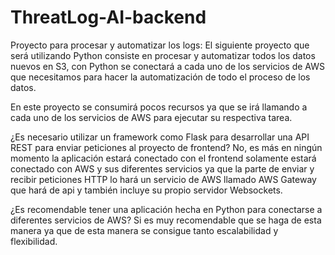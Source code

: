 # ThreatLog-AI-backend
Proyecto para procesar y automatizar los logs:
El siguiente proyecto que será utilizando Python consiste en procesar y automatizar todos los datos nuevos en S3, con Python se conectará a cada uno de los servicios de AWS que necesitamos para hacer la automatización de todo el proceso de los datos.

En este proyecto se consumirá pocos recursos ya que se irá llamando a cada uno de los servicios de AWS para ejecutar su respectiva tarea.

¿Es necesario utilizar un framework como Flask para desarrollar una API REST para enviar peticiones al proyecto de frontend?
No, es más en ningún momento la aplicación estará conectado con el frontend solamente estará conectado con AWS y sus diferentes servicios ya que la parte de enviar y recibir peticiones HTTP lo hará un servicio de AWS llamado AWS Gateway que hará de api y también incluye su propio servidor Websockets.

¿Es recomendable tener una aplicación hecha en Python para conectarse a diferentes servicios de AWS?
Si es muy recomendable que se haga de esta manera ya que de esta manera se consigue tanto escalabilidad y flexibilidad.
